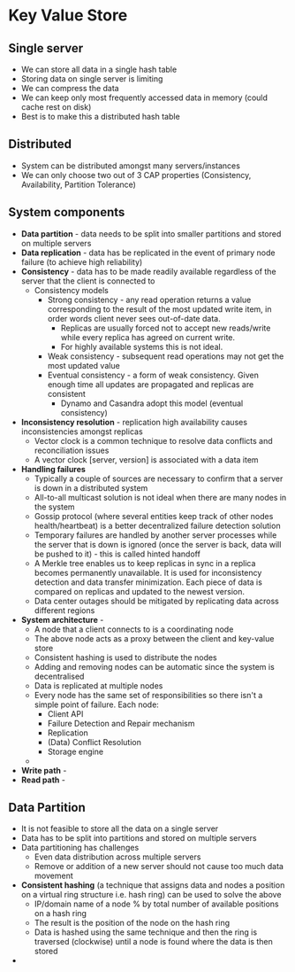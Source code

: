 # Key Value Store

## Single server

- We can store all data in a single hash table
- Storing data on single server is limiting
- We can compress the data
- We can keep only most frequently accessed data in memory (could cache rest on disk)
- Best is to make this a distributed hash table

## Distributed

- System can be distributed amongst many servers/instances
- We can only choose two out of 3 CAP properties (Consistency, Availability, Partition Tolerance)

## System components

- **Data partition** - data needs to be split into smaller partitions and stored on multiple servers
- **Data replication** - data has be replicated in the event of primary node failure (to achieve high reliability)
- **Consistency** - data has to be made readily available regardless of the server that the client is connected to
    - Consistency models
        - Strong consistency - any read operation returns a value corresponding to the result of the most updated write item, in order words client never sees out-of-date data. 
            - Replicas are usually forced not to accept new reads/write while every replica has agreed on current write. 
            - For highly available systems this is not ideal.
        - Weak consistency - subsequent read operations may not get the most updated value
        - Eventual consistency - a form of weak consistency. Given enough time all updates are propagated and replicas are consistent
            - Dynamo and Casandra adopt this model (eventual consistency)
- **Inconsistency resolution** - replication high availability causes inconsistencies amongst replicas
    - Vector clock is a common technique to resolve data conflicts and reconciliation issues
    - A vector clock [server, version] is associated with a data item
- **Handling failures**
    - Typically a couple of sources are necessary to confirm that a server is down in a distributed system
    - All-to-all multicast solution is not ideal when there are many nodes in the system
    - Gossip protocol (where several entities keep track of other nodes health/heartbeat) is a better decentralized failure detection solution
    - Temporary failures are handled by another server processes while the server that is down is ignored (once the server is back, data will be pushed to it) - this is called hinted handoff
    - A Merkle tree enables us to keep replicas in sync in a replica becomes permanently unavailable. It is used for inconsistency detection and data transfer minimization. Each piece of data is compared on replicas and updated to the newest version. 
    - Data center outages should be mitigated by replicating data across different regions
- **System architecture** - 
    - A node that a client connects to is a coordinating node
    - The above node acts as a proxy between the client and key-value store
    - Consistent hashing is used to distribute the nodes
    - Adding and removing nodes can be automatic since the system is decentralised
    - Data is replicated at multiple nodes
    - Every node has the same set of responsibilities so there isn't a simple point of failure. Each node: 
        - Client API 
        - Failure Detection and Repair mechanism
        - Replication
        - (Data) Conflict Resolution
        - Storage engine
    - 
- **Write path** - 
- **Read path** - 

## Data Partition

- It is not feasible to store all the data on a single server
- Data has to be split into partitions and stored on multiple servers
- Data partitioning has challenges
    - Even data distribution across multiple servers
    - Remove or addition of a new server should not cause too much data  movement
- **Consistent hashing** (a technique that assigns data and nodes a position on
a virtual ring structure i.e. hash ring) can be used to solve the above
    - IP/domain name of a node % by total number of available positions on a hash ring
    - The result is the position of the node on the hash ring
    - Data is hashed using the same technique and then the ring is traversed (clockwise) until
    a node is found where the data is then stored
- 